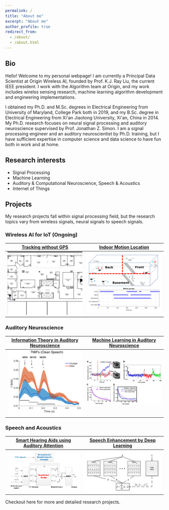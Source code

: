 ```yaml
---
permalink: /
title: "About me"
excerpt: "About me"
author_profile: true
redirect_from: 
  - /about/
  - /about.html
---
```


<h2>Bio</h2>
Hello! Welcome to my personal webpage! I am currently a Principal Data Scientist at <a href="https://www.originwirelessai.com" style="text-decoration: none">Origin Wireless AI</a>, founded by <a href="http://www.cspl.umd.edu/kjrliu/" style="text-decoration: none">Prof. K.J. Ray Liu</a>, the <a href="https://www.ieee.org/about/corporate/election/index.html" style="text-decoration: none">current IEEE president</a>. I work with the Algorithm team at Origin, and my work includes wirelss sensing research, machine learning algorithm development and engineering implementations.

I obtained my Ph.D. and M.Sc. degrees in Electrical Engineering from University of Maryland, College Park both in 2019, and my B.Sc. degree in Electrical Engineering from Xi'an Jiaotong University, Xi'an, China in 2014. My Ph.D. research focuses on neural signal processing and auditory neuroscience supervised by <a href="https://ece.umd.edu/clark/faculty/481/Jonathan-Simon" style="text-decoration: none">Prof. Jonathan Z. Simon</a>. I am a signal processing engineer and an auditory neuroscientist by Ph.D. training, but I have sufficient expertise in computer science and data science to have fun both in work and at home.

<h2>Research interests</h2>
<ul>
  <li>Signal Processing</li>
  <li>Machine Learning</li>
  <li>Auditory & Computational Neuroscience, Speech & Acoustics</li>
  <li>Internet of Things</li>
</ul>

<h2>Projects</h2>
My research projects fall within signal processing field, but the research topics vary from wireless signals, neural signals to speech signals.


<h3>Wireless AI for IoT (Ongoing)</h3>

[Tracking without GPS](https://patrickzan.github.io/projects/2020-wireless)            |  [Indoor Motion Location](https://patrickzan.github.io/projects/2020-wireless)
:-------------------------:|:-------------------------:
<img src="projects/p1-tracking.jpg" width="500">  | <img src="projects/p1-motion.png" width="500">

<h3>Auditory Neuroscience</h3>

[Information Theory in Auditory Neuroscience](https://patrickzan.github.io/projects/2017-2019-mi)             |  [Machine Learning in Auditory Neuroscience](https://patrickzan.github.io/projects/2016-2019-ml)
:-------------------------:|:-------------------------:
<img src="projects/p2-mi_cortex2.pdf" width="500">   |  <img src="projects/p3-memory1.jpg" width="500">

<h3>Speech and Acoustics</h3>

[Smart Hearing Aids using Auditory Attention](https://patrickzan.github.io/projects/2019-speech)             |  [Speech Enhancement by Deep Learning](https://patrickzan.github.io/projects/2019-speech)
:-------------------------:|:-------------------------:
<img src="projects/p4-joint.png" width="500">   |  <img src="projects/p4-se.png" width="500">


Checkout <a href="/research/" style="text-decoration: none">here</a> for more and detailed research projects.